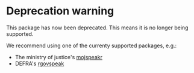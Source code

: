 # Deprecation warning

This package has now been deprecated. This means it is no longer being supported.

We recommend using one of the currenty supported packages, e.g.:
- The ministry of justice's [mojspeakr](https://github.com/moj-analytical-services/mojspeakr)
- DEFRA's [rgovspeak](https://github.com/Defra-Data-Science-Centre-of-Excellence/rgovspeak)
